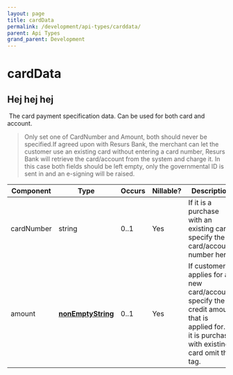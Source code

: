```yaml
---
layout: page
title: cardData
permalink: /development/api-types/carddata/
parent: Api Types
grand_parent: Development
---
```




# cardData 
## Hej hej hej
 The card payment specification data. Can be used for both card and
account.

> Only set one of CardNumber and Amount, both should never be
> specified.If agreed upon with Resurs Bank, the merchant can let the
> customer use an existing card without entering a card number, Resurs
> Bank will retrieve the card/account from the system and charge it. In
> this case both fields should be left empty, only the governmental ID
> is sent in and an e-signing will be raised.

| Component  | Type                                  | Occurs | Nillable? | Description                                                                                                                                    |
|------------|---------------------------------------|--------|-----------|------------------------------------------------------------------------------------------------------------------------------------------------|
| cardNumber | string                                | 0..1   | Yes       | If it is a purchase with an existing card specify the card/account number here.                                                                |
| amount     | **[nonEmptyString](/development/api-types/simple-types/)** | 0..1   | Yes       | If customer applies for a new card/account, specify the credit amount that is applied for. If it is purchase with existing card omit this tag. |

